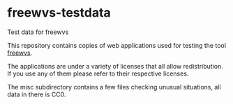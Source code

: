# freewvs-testdata
Test data for freewvs

This repository contains copies of web applications used for testing the
tool [freewvs](https://source.schokokeks.org/freewvs/).

The applications are under a variety of licenses that all allow redistribution.
If you use any of them please refer to their respective licenses.

The misc subdirectory contains a few files checking unusual situations,
all data in there is CC0.
